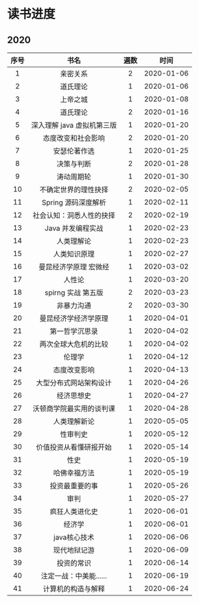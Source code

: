 # 读书进度

## 2020

| 序号  |            书名            | 遍数  |    时间    |
| :---: | :------------------------: | :---: | :--------: |
|   1   |          亲密关系          |   2   | 2020-01-06 |
|   2   |          道氏理论          |   1   | 2020-01-06 |
|   3   |          上帝之城          |   1   | 2020-01-08 |
|   4   |          道氏理论          |   2   | 2020-01-16 |
|   5   | 深入理解 java 虚拟机第三版 |   1   | 2020-01-20 |
|   6   |     态度改变和社会影响     |   2   | 2020-01-20 |
|   7   |        安瑟伦著作选        |   1   | 2020-01-25 |
|   8   |         决策与判断         |   2   | 2020-01-28 |
|   9   |         涛动周期轮         |   1   | 2020-01-30 |
|  10   |    不确定世界的理性抉择    |   2   | 2020-02-05 |
|  11   |    Spring 源码深度解析     |   1   | 2020-02-11 |
|  12   |  社会认知：洞悉人性的抉择  |   2   | 2020-02-19 |
|  13   |     Java 并发编程实战      |   1   | 2020-02-23 |
|  14   |         人类理解论         |   1   | 2020-02-23 |
|  15   |        人类知识原理        |   1   | 2020-02-27 |
|  16   |   曼昆经济学原理 宏微经    |   1   | 2020-03-02 |
|  17   |           人性论           |   1   | 2020-03-20 |
|  18   |     spirng 实战 第五版     |   2   | 2020-03-23 |
|  19   |         非暴力沟通         |   2   | 2020-03-30 |
|  20   |    曼昆经济学经济学原理    |   1   | 2020-04-01 |
|  21   |       第一哲学沉思录       |   1   | 2020-04-02 |
|  22   |    两次全球大危机的比较    |   1   | 2020-04-02 |
|  23   |           伦理学           |   1   | 2020-04-12 |
|  24   |        态度改变影响        |   1   | 2020-04-13 |
|  25   |   大型分布式网站架构设计   |   1   | 2020-04-26 |
|  26   |         经济思想史         |   1   | 2020-04-27 |
|  27   |  沃顿商学院最实用的谈判课  |   1   | 2020-04-28 |
|  28   |        人类理解新论        |   1   | 2020-05-05 |
|  29   |          性审判史          |   1   | 2020-05-12 |
|  30   |   价值投资从看懂研报开始   |   1   | 2020-05-14 |
|  31   |            性史            |   1   | 2020-05-19 |
|  32   |        哈佛幸福方法        |   1   | 2020-05-19 |
|  33   |       投资最重要的事       |   1   | 2020-05-26 |
|  34   |            审判            |   1   | 2020-05-27 |
|  35   |       疯狂人类进化史       |   1   | 2020-06-01 |
|  36   |           经济学           |   1   | 2020-06-01 |
|  37   |        java核心技术        |   1   | 2020-06-06 |
|  38   |        现代地狱记游        |   1   | 2020-06-09 |
|  39   |         投资的常识         |   1   | 2020-06-14 |
|  40   |   注定一战：中美能......   |   1   | 2020-06-19 |
|  41   |     计算机的构造与解释     |   1   | 2020-06-24 |
